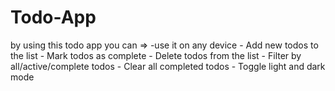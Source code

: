 # Todo-App
by using this todo app you can => -use it on any device
                                  - Add new todos to the list
                                  - Mark todos as complete
                                  - Delete todos from the list
                                  - Filter by all/active/complete todos
                                  - Clear all completed todos
                                  - Toggle light and dark mode
